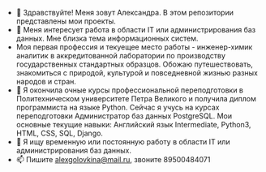 - 👋 Здравствуйте! Меня зовут Александра. В этом репозитории представлены мои проекты. 
- 👀 Меня интересует работа в области IT или администрирования баз данных. Мне близка тема информационных систем. 
- Моя первая профессия и текуещее место работы -  инженер-химик аналитик в аккредитованной лаборатории по производству государственных  стандартных образцов. 
Обожаю путешествовать, знакомиться с природой, культурой и повседневной жизнью разных народов и стран. 
- 🌱 Я окончила очные курсы профессиональной переподготовки в Политехническом университете Петра Великого и получила диплом программиста на языке Python.
Сейчас я учусь на курсах переподготовки Администратор баз данных PostgreSQL.
Мои основные текущие навыки:
Английский язык Intermediate,
Python3,
HTML,
CSS,
SQL,
Django.
- 💞️ Я ищу временную или постоянную работу в области IT или администрирования баз данных. 
- 📫 Пишите alexgolovkina@mail.ru, звоните 89500484071

<!---
alexgolovkina/alexgolovkina is a ✨ special ✨ repository because its `README.md` (this file) appears on your GitHub profile.
You can click the Preview link to take a look at your changes.
--->

